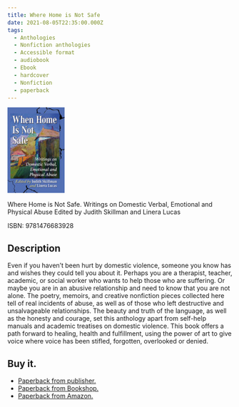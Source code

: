 ```yaml
---
title: Where Home is Not Safe
date: 2021-08-05T22:35:00.000Z
tags:
  - Anthologies
  - Nonfiction anthologies
  - Accessible format
  - audiobook
  - Ebook
  - hardcover
  - Nonfiction
  - paperback
---
```


[![Where Home is Not Safe cover. Between the subtitle, Writings on Domestic Verbal, Emotional and Physical Abuse, is a painted image of a two-story home on the right with chimneys and a high fence.  There is grass on the left of the home with a single-story home on the left side](/img/when-home-is-not-safe-front-cover-small.jpeg)](/img/when-home-is-not-safe-front-cover.jpeg)

Where Home is Not Safe. Writings on Domestic Verbal, Emotional and Physical Abuse Edited by Judith Skillman and Linera Lucas

ISBN: 9781476683928

## Description

Even if you haven’t been hurt by domestic violence, someone you know has and wishes they could tell you about it. Perhaps you are a therapist, teacher, academic, or social worker who wants to help those who are suffering. Or maybe you are in an abusive relationship and need to know that you are not alone. The poetry, memoirs, and creative nonfiction pieces collected here tell of real incidents of abuse, as well as of those who left destructive and unsalvageable relationships. The beauty and truth of the language, as well as the honesty and courage, set this anthology apart from self-help manuals and academic treatises on domestic violence. This book offers a path forward to healing, health and fulfillment, using the power of art to give voice where voice has been stifled, forgotten, overlooked or denied.

## Buy it.

- [Paperback from publisher.](https://mcfarlandbooks.com/product/when-home-is-not-safe/)
- [Paperback from Bookshop.](https://bookshop.org/a/77/9781476683928)
- [Paperback from Amazon.](https://www.amazon.com/When-Home-Not-Safe-Emotional/dp/1476683921/ref=sr_1_1?dchild=1&keywords=when+home+is+not+safe+lucas+skillman&qid=1626810692&sr=8-1)
